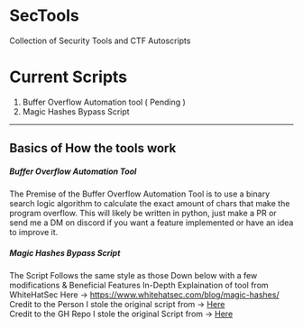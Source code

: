 # SecTools
Collection of Security Tools and CTF Autoscripts 
# Current Scripts 
  1. Buffer Overflow Automation tool ( Pending ) 
  2. Magic Hashes Bypass Script 

____

## **Basics** of How the tools work 
##### Buffer Overflow Automation Tool
The Premise of the Buffer Overflow Automation Tool is to use a binary search logic algorithm to calculate the exact amount of chars that make the program overflow. This will likely be written in python, just make a PR or send me a DM on discord if you want a feature implemented or have an idea to improve it.

##### Magic Hashes Bypass Script 
The Script Follows the same style as those Down below with a few modifications & Beneficial Features
In-Depth Explaination of tool from WhiteHatSec Here -> https://www.whitehatsec.com/blog/magic-hashes/<br>
Credit to the Person I stole the original script from -> [Here](https://github.com/jollypolly123/)<br>
Credit to the GH Repo I stole the original Script from -> [Here](https://github.com/Alic3C/Cyber-FastTrack-Spring-2021/tree/main/Web/WM03)<br>
